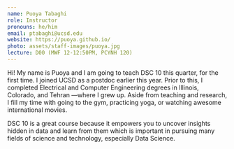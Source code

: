 ```yaml
---
name: Puoya Tabaghi
role: Instructor
pronouns: he/him
email: ptabaghi@ucsd.edu
website: https://puoya.github.io/
photo: assets/staff-images/puoya.jpg
lecture: D00 (MWF 12-12:50PM, PCYNH 120)
---
```


Hi! My name is Puoya and I am going to teach DSC 10 this quarter, for the first time. I joined UCSD as a postdoc earlier this year. Prior to this, I completed Electrical and Computer Engineering degrees in Illinois, Colorado, and Tehran —where I grew up. Aside from teaching and research, I fill my time with going to the gym, practicing yoga, or watching awesome international movies.

DSC 10 is a great course because it empowers you to uncover insights hidden in data and learn from them which is important in pursuing many fields of science and technology, especially Data Science.
